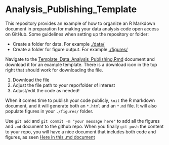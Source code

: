 # Analysis_Publishing_Template

This repository provides an example of how to organize an R Markdown document in preparation for making your data analysis code open access on GitHub. Some guidelines when setting up the repository or folder:   
* Create a folder for data. For example [./data/](https://github.com/CynthiaBecker/Analysis_Publishing_Template/tree/main/data)
* Create a folder for figure output. For example [./figures/](https://github.com/CynthiaBecker/Analysis_Publishing_Template/tree/main/figures)

Navigate to the [Template_Data_Analysis_Publishing.Rmd](https://github.com/CynthiaBecker/Analysis_Publishing_Template/blob/main/Template_Data_Analysis_Publishing.Rmd) document and download it for an example template. There is a download icon in the top right that should work for downloading the file.      
1. Download the file
2. Adjust the file path to your repo/folder of interest
3. Adjust/edit the code as needed!

When it comes time to publish your code publicly, `knit` the R markdown document, and it will generate both an `*.html` and an `*.md` file. It will also populate figures in your `./figures/` folder.      

Use `git add` and `git commit -m "your message here"` to add all the figures and `.md` document to the github repo. When you finally `git push` the content to your repo, you will have a nice document that includes both code and figures, as seen [Here in this .md document](https://github.com/CynthiaBecker/Analysis_Publishing_Template/blob/main/Template_Data_Analysis_Publishing.md)

